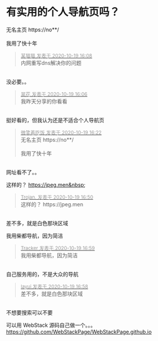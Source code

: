 # 有实用的个人导航页吗？


无名主页 https://no**/<br />
<br />
我用了快十年

<div class="quote"><blockquote><font size="2"><a href="https://www.hostloc.com/forum.php?mod=redirect&amp;goto=findpost&amp;pid=9321985&amp;ptid=756019" target="_blank"><font color="#999999">某猫猫 发表于 2020-10-19 16:08</font></a></font><br />
内网重写dns解决你的问题</blockquote></div><br />
没必要。。<img src="static/image/smiley/yct/003.gif" smilieid="50" border="0" alt="" /><img id="aimg_c0S7N" onclick="zoom(this, this.src, 0, 0, 0)" class="zoom" src="https://cdn.jsdelivr.net/gh/hishis/forum-master/public/images/patch.gif" onmouseover="img_onmouseoverfunc(this)" onload="thumbImg(this)" border="0" alt="" />

<div class="quote"><blockquote><font size="2"><a href="https://www.hostloc.com/forum.php?mod=redirect&amp;goto=findpost&amp;pid=9321977&amp;ptid=756019" target="_blank"><font color="#999999">翠花 发表于 2020-10-19 16:06</font></a></font><br />
我昨天分享的你看看</blockquote></div><br />
挺好看的，但我认为还是不适合个人导航页<img src="static/image/smiley/yct/002.gif" smilieid="30" border="0" alt="" /><img id="aimg_EHGOO" onclick="zoom(this, this.src, 0, 0, 0)" class="zoom" src="https://cdn.jsdelivr.net/gh/hishis/forum-master/public/images/patch.gif" onmouseover="img_onmouseoverfunc(this)" onload="thumbImg(this)" border="0" alt="" />

<div class="quote"><blockquote><font size="2"><a href="https://www.hostloc.com/forum.php?mod=redirect&amp;goto=findpost&amp;pid=9322035&amp;ptid=756019" target="_blank"><font color="#999999">微笑着吃饭 发表于 2020-10-19 16:22</font></a></font><br />
无名主页 https://no**/<br />
<br />
我用了快十年</blockquote></div><br />
网址看不了。。<img id="aimg_ZHMla" onclick="zoom(this, this.src, 0, 0, 0)" class="zoom" src="https://cdn.jsdelivr.net/gh/hishis/forum-master/public/images/patch.gif" onmouseover="img_onmouseoverfunc(this)" onload="thumbImg(this)" border="0" alt="" />

这样的？ https://jpeg.men&nbsp;&nbsp;

<div class="quote"><blockquote><font size="2"><a href="https://www.hostloc.com/forum.php?mod=redirect&amp;goto=findpost&amp;pid=9322125&amp;ptid=756019" target="_blank"><font color="#999999">Trojan. 发表于 2020-10-19 16:50</font></a></font><br />
这样的？ https://jpeg.men</blockquote></div><br />
差不多，就是白色那块区域<img id="aimg_bz22R" onclick="zoom(this, this.src, 0, 0, 0)" class="zoom" src="https://cdn.jsdelivr.net/gh/hishis/forum-master/public/images/patch.gif" onmouseover="img_onmouseoverfunc(this)" onload="thumbImg(this)" border="0" alt="" />

我用柴都导航，因为简洁

<div class="quote"><blockquote><font size="2"><a href="https://www.hostloc.com/forum.php?mod=redirect&amp;goto=findpost&amp;pid=9322169&amp;ptid=756019" target="_blank"><font color="#999999">Tracker 发表于 2020-10-19 16:59</font></a></font><br />
我用柴都导航，因为简洁</blockquote></div><br />
自己服务用的，不是大众的导航<img id="aimg_xYpq3" onclick="zoom(this, this.src, 0, 0, 0)" class="zoom" src="https://cdn.jsdelivr.net/gh/hishis/forum-master/public/images/patch.gif" onmouseover="img_onmouseoverfunc(this)" onload="thumbImg(this)" border="0" alt="" />

<div class="quote"><blockquote><font size="2"><a href="https://www.hostloc.com/forum.php?mod=redirect&amp;goto=findpost&amp;pid=9322162&amp;ptid=756019" target="_blank"><font color="#999999">layui 发表于 2020-10-19 16:58</font></a></font><br />
差不多，就是白色那块区域</blockquote></div><br />
不想要搜索可以不要

可以用 WebStack 源码自己做一个。。。<br />
https://github.com/WebStackPage/WebStackPage.github.io
